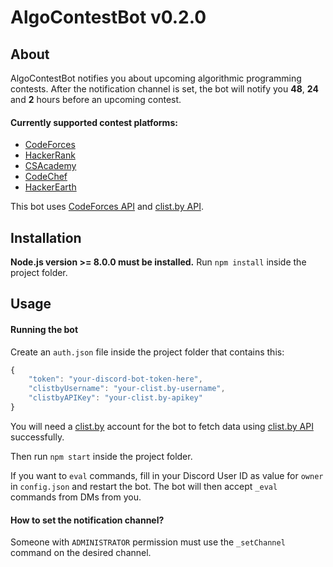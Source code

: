 
# AlgoContestBot v0.2.0

## About
AlgoContestBot notifies you about upcoming algorithmic programming contests.
After the notification channel is set, the bot will notify you **48**, **24** and **2** hours before an upcoming contest.
#### Currently supported contest platforms:
* [CodeForces](https://codeforces.com)
* [HackerRank](https://hackerrank.com)
* [CSAcademy](https://csacademy.com)
* [CodeChef](https://codechef.com)
* [HackerEarth](https://hackerearth.com)

This bot uses [CodeForces API](http://codeforces.com/api/help) and [clist.by API](https://clist.by/api/v1/doc/).

## Installation

**Node.js version >= 8.0.0 must be installed.**
Run `npm install` inside the project folder.

## Usage
#### Running the bot
Create an `auth.json` file inside the project folder that contains this:
```js
{
	"token": "your-discord-bot-token-here",
	"clistbyUsername": "your-clist.by-username",
	"clistbyAPIKey": "your-clist.by-apikey"
}
```
You will need a [clist.by](clist.by) account for the bot to fetch data using [clist.by API](https://clist.by/api/v1/doc/) successfully.

Then run `npm start` inside the project folder.

If you want to `eval` commands, fill in your Discord User ID as value for `owner` in `config.json` and restart the bot. The bot will then accept `_eval` commands from DMs from you.

#### How to set the notification channel?
Someone with `ADMINISTRATOR` permission must use the `_setChannel` command on the desired channel.
